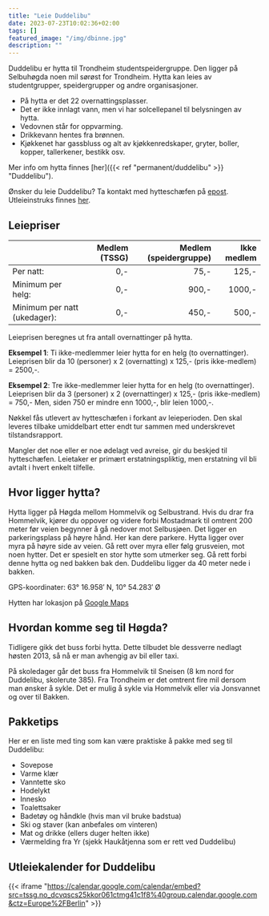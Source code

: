 ```yaml
---
title: "Leie Duddelibu"
date: 2023-07-23T10:02:36+02:00
tags: []
featured_image: "/img/dbinne.jpg"
description: ""
---
```


Duddelibu er hytta til Trondheim studentspeidergruppe.
Den ligger på Selbuhøgda noen mil sørøst for Trondheim. Hytta kan leies av studentgrupper, speidergrupper og andre organisasjoner.

* På hytta er det 22 overnattingsplasser.
* Det er ikke innlagt vann, men vi har solcellepanel til belysningen av hytta.
* Vedovnen står for oppvarming.
* Drikkevann hentes fra brønnen.
* Kjøkkenet har gassbluss og alt av kjøkkenredskaper, gryter, boller, kopper, tallerkener, bestikk osv.

Mer info om hytta finnes [her]({{< ref "permanent/duddelibu" >}} "Duddelibu").

Ønsker du leie Duddelibu? Ta kontakt med hytteschæfen på [epost](mailto:duddelibu@tssg.no).
Utleieinstruks finnes [her](/doc/utleieinstruks_no.pdf).

## Leiepriser

| | Medlem (TSSG) | Medlem (speidergruppe) | Ikke medlem |
|:---|---:|---:|---:|
| Per natt: | 0,- | 75,- | 125,- |
| Minimum per helg: | 0,- | 900,- | 1000,- |
| Minimum per natt (ukedager): | 0,- | 450,- | 500,- |

Leieprisen beregnes ut fra antall overnattinger på hytta.

**Eksempel 1**: Ti ikke-medlemmer leier hytta for en helg (to overnattinger).
Leieprisen blir da 10 (personer) x 2 (overnatting) x 125,- (pris ikke-medlem) = 2500,-.

**Eksempel 2**: Tre ikke-medlemmer leier hytta for en helg (to overnattinger).
Leieprisen blir da 3 (personer) x 2 (overnattinger) x 125,- (pris ikke-medlem) = 750,-
Men, siden 750 er mindre enn 1000,-, blir leien 1000,-.

Nøkkel fås utlevert av hytteschæfen i forkant av leieperioden.
Den skal leveres tilbake umiddelbart etter endt tur sammen med underskrevet tilstandsrapport.

Mangler det noe eller er noe ødelagt ved avreise, gir du beskjed til hytteschæfen.
Leietaker er primært erstatningspliktig, men erstatning vil bli avtalt i hvert enkelt tilfelle.

## Hvor ligger hytta?

Hytta ligger på Høgda mellom Hommelvik og Selbustrand.
Hvis du drar fra Hommelvik, kjører du oppover og videre forbi Mostadmark til omtrent 200 meter før veien begynner å gå nedover mot Selbusjøen.
Det ligger en parkeringsplass på høyre hånd. Her kan dere parkere.
Hytta ligger over myra på høyre side av veien.
Gå rett over myra eller følg grusveien, mot noen hytter.
Det er spesielt en stor hytte som utmerker seg.
Gå rett forbi denne hytta og ned bakken bak den.
Duddelibu ligger da 40 meter nede i bakken.

GPS-koordinater: 63° 16.958′ N, 10° 54.283′ Ø

Hytten har lokasjon på [Google Maps](https://www.google.com/maps/place/Duddelibu/@63.2766037,10.9887312,56180m/data=!3m1!1e3!4m10!1m2!2m1!1sduddelibu!3m6!1s0x466d19000f80b0b5:0x88382045b2a6b903!8m2!3d63.2826636!4d10.9046015!15sCglkdWRkZWxpYnWSAQtzcG9ydHNfY2x1YuABAA!16s%2Fg%2F11w8kcf8r_?entry=ttu&g_ep=EgoyMDI0MDgyNy4wIKXMDSoASAFQAw%3D%3D)

## Hvordan komme seg til Høgda?

Tidligere gikk det buss forbi hytta. Dette tilbudet ble dessverre nedlagt høsten 2013, så nå er man avhengig av bil eller taxi.

På skoledager går det buss fra Hommelvik til Sneisen (8 km nord for Duddelibu, skolerute 385).
Fra Trondheim er det omtrent fire mil dersom man ønsker å sykle.
Det er mulig å sykle via Hommelvik eller via Jonsvannet og over til Bakken.

## Pakketips

Her er en liste med ting som kan være praktiske å pakke med seg til Duddelibu:

* Sovepose
* Varme klær
* Vanntette sko
* Hodelykt
* Innesko
* Toalettsaker
* Badetøy og håndkle (hvis man vil bruke badstua)
* Ski og staver (kan anbefales om vinteren)
* Mat og drikke (ellers duger helten ikke)
* Værmelding fra Yr (sjekk Haukåtjenna som er rett ved Duddelibu)

## Utleiekalender for Duddelibu

{{< iframe "https://calendar.google.com/calendar/embed?src=tssg.no_dcvqscs25kkor061ctmg41c1f8%40group.calendar.google.com&ctz=Europe%2FBerlin" >}}
